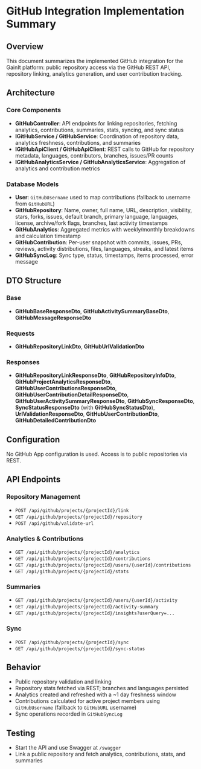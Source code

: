 # GitHub Integration Implementation Summary

## Overview
This document summarizes the implemented GitHub integration for the GainIt platform: public repository access via the GitHub REST API, repository linking, analytics generation, and user contribution tracking.

## Architecture

### Core Components
- **GitHubController**: API endpoints for linking repositories, fetching analytics, contributions, summaries, stats, syncing, and sync status
- **IGitHubService / GitHubService**: Coordination of repository data, analytics freshness, contributions, and summaries
- **IGitHubApiClient / GitHubApiClient**: REST calls to GitHub for repository metadata, languages, contributors, branches, issues/PR counts
- **IGitHubAnalyticsService / GitHubAnalyticsService**: Aggregation of analytics and contribution metrics

### Database Models
- **User**: `GitHubUsername` used to map contributions (fallback to username from `GitHubURL`)
- **GitHubRepository**: Name, owner, full name, URL, description, visibility, stars, forks, issues, default branch, primary language, languages, license, archive/fork flags, branches, last activity timestamps
- **GitHubAnalytics**: Aggregated metrics with weekly/monthly breakdowns and calculation timestamp
- **GitHubContribution**: Per-user snapshot with commits, issues, PRs, reviews, activity distributions, files, languages, streaks, and latest items
- **GitHubSyncLog**: Sync type, status, timestamps, items processed, error message

## DTO Structure

### Base
- **GitHubBaseResponseDto**, **GitHubActivitySummaryBaseDto**, **GitHubMessageResponseDto**

### Requests
- **GitHubRepositoryLinkDto**, **GitHubUrlValidationDto**

### Responses
- **GitHubRepositoryLinkResponseDto**, **GitHubRepositoryInfoDto**, **GitHubProjectAnalyticsResponseDto**, **GitHubUserContributionsResponseDto**, **GitHubUserContributionDetailResponseDto**, **GitHubUserActivitySummaryResponseDto**, **GitHubSyncResponseDto**, **SyncStatusResponseDto** (with **GitHubSyncStatusDto**), **UrlValidationResponseDto**, **GitHubUserContributionDto**, **GitHubDetailedContributionDto**

## Configuration
No GitHub App configuration is used. Access is to public repositories via REST.

## API Endpoints

### Repository Management
- `POST /api/github/projects/{projectId}/link`
- `GET /api/github/projects/{projectId}/repository`
- `POST /api/github/validate-url`

### Analytics & Contributions
- `GET /api/github/projects/{projectId}/analytics`
- `GET /api/github/projects/{projectId}/contributions`
- `GET /api/github/projects/{projectId}/users/{userId}/contributions`
- `GET /api/github/projects/{projectId}/stats`

### Summaries
- `GET /api/github/projects/{projectId}/users/{userId}/activity`
- `GET /api/github/projects/{projectId}/activity-summary`
- `GET /api/github/projects/{projectId}/insights?userQuery=...`

### Sync
- `POST /api/github/projects/{projectId}/sync`
- `GET /api/github/projects/{projectId}/sync-status`

## Behavior
- Public repository validation and linking
- Repository stats fetched via REST; branches and languages persisted
- Analytics created and refreshed with a ~1 day freshness window
- Contributions calculated for active project members using `GitHubUsername` (fallback to `GitHubURL` username)
- Sync operations recorded in `GitHubSyncLog`

## Testing
- Start the API and use Swagger at `/swagger`
- Link a public repository and fetch analytics, contributions, stats, and summaries
